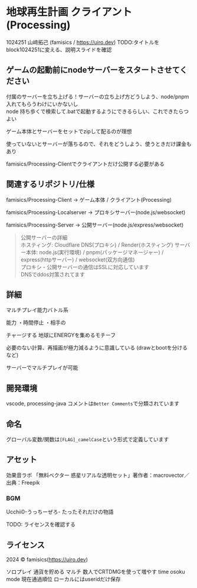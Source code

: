 # 地球再生計画 クライアント (Processing)

1024251 山﨑拓己 (famisics / https://uiro.dev)
TODO:タイトルをblock1024251に変える、説明スライドを確認

## ゲームの起動前にnodeサーバーをスタートさせてください

付属のサーバーを立ち上げる！サーバーの立ち上げ方どうしよう、node/pnpm入れてもらうわけにいかないし  
node 持ち歩くで検索して.batで起動するようにできるらしい、これできたらつよい

ゲーム本体とサーバーをセットでzipして配るのが理想

使っていないとサーバーが落ちるので、それをどうしよう、使うときだけ課金もあり

famisics/Processing-Clientでクライアントだけ公開する必要がある

## 関連するリポジトリ/仕様

famisics/Processing-Client -> ゲーム本体 / クライアント(Processing)

famisics/Processing-Localserver -> プロキシサーバー(node.js/websocket)

famisics/Processing-Server -> 公開サーバー(node.js/express/websocket)

> 公開サーバーの詳細  
> ホスティング: Cloudflare DNS(プロキシ) / Render(ホスティング)
> サーバー本体: node.js(実行環境) / pnpm(パッケージマネージャー) / express(httpサーバー) / websocket(双方向通信)  
> プロキシ - 公開サーバーの通信はSSLに対応しています  
> DNSでddos対策されてます

## 詳細

マルチプレイ能力バトル系

能力
・時間停止
・相手の

チャージする
地球にENERGYを集めるモチーフ

必要のない計算、再描画が極力減るように意識している (drawとbootを分けるなど)

サーバーでマルチプレイが可能

## 開発環境
vscode, processing-java
コメントは`Better Comments`で分類されています

## 命名
グローバル変数/関数は`[FLAG]_camelCase`という形式で定義しています

## アセット
効果音ラボ
「無料ベクター 惑星リアルな透明セット」著作者：macrovector／出典：Freepik
### BGM
Ucchii0-うっちーぜろ- たったそれだけの物語

TODO: ライセンスを確認する


## ライセンス
2024 © famisics(https://uiro.dev)

ソロプレイ 通貨を貯める
マルチ 数人でCRTDMGを使って増やす time osoku mode
現在通過順位
ローカルにはuseridだけ保存
